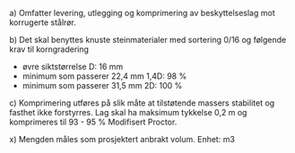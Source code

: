 a) Omfatter levering, utlegging og komprimering av beskyttelseslag mot korrugerte stålrør.

b) Det skal benyttes knuste steinmaterialer med sortering 0/16 og følgende krav til korngradering
-  øvre siktstørrelse D: 16 mm
-  minimum som passerer 22,4 mm 1,4D: 98 %
-  minimum som passerer 31,5 mm 2D: 100 %

c) Komprimering utføres på slik måte at tilstøtende massers stabilitet og fasthet ikke forstyrres. Lag skal ha maksimum tykkelse 0,2 m og komprimeres til 93 - 95 % Modifisert Proctor.

x) Mengden måles som prosjektert anbrakt volum. Enhet: m3

